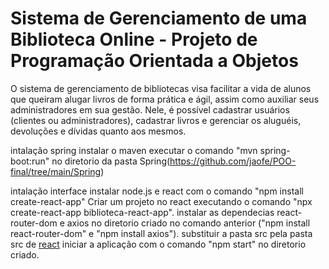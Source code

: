 # Sistema de Gerenciamento de uma Biblioteca Online - Projeto de Programação Orientada a Objetos

O sistema de gerenciamento de bibliotecas visa facilitar a vida de alunos que queiram alugar livros de forma prática e ágil, assim como auxiliar seus administradores em sua gestão. Nele, é possível cadastrar usuários (clientes ou administradores), cadastrar livros e gerenciar os aluguéis, devoluções e dívidas quanto aos mesmos.

intalação spring
  instalar o maven
  executar o comando "mvn spring-boot:run" no diretorio da pasta Spring(https://github.com/jaofe/POO-final/tree/main/Spring)


intalação interface
  instalar node.js e react com o comando "npm install create-react-app" 
  Criar um projeto no react executando o comando "npx create-react-app biblioteca-react-app".
  instalar as dependecias react-router-dom e axios no diretorio criado no comando anterior ("npm install react-router-dom" e "npm install axios").
  substituir a pasta src pela pasta src de [react](https://github.com/jaofe/POO-final/tree/main/react)
  iniciar a aplicação com o comando "npm start" no diretorio criado.
